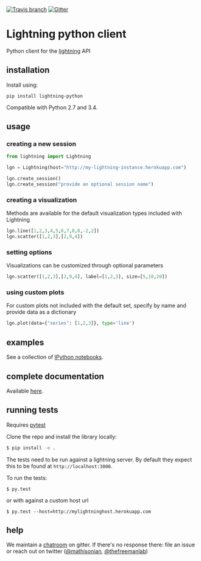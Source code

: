 [![Travis branch](https://img.shields.io/travis/lightning-viz/lightning-python/master.svg)](https://travis-ci.org/lightning-viz/lightning-python)
[![Gitter](https://badges.gitter.im/Join%20Chat.svg)](https://gitter.im/lightning-viz/lightning?utm_source=badge&utm_medium=badge&utm_campaign=pr-badge&utm_content=badge)


Lightning python client
================

Python client for the [lightning](https://github.com/mathisonian/lightning) API

## installation
Install using:

```
pip install lightning-python
```
Compatible with Python 2.7 and 3.4. 

## usage

### creating a new session

```python
from lightning import Lightning

lgn = Lightning(host="http://my-lightning-instance.herokuapp.com")

lgn.create_session()
lgn.create_session("provide an optional session name")
```

### creating a visualization
Methods are available for the default visualization types included with Lightning
```python
lgn.line([1,2,3,4,5,6,7,8,0,-2,2])
lgn.scatter([1,2,3],[2,9,4])
```

### setting options
Visualizations can be customized through optional parameters
```python
lgn.scatter([1,2,3],[2,9,4], label=[1,2,3], size=[5,10,20])
```
### using custom plots
For custom plots not included with the default set, specify by name and provide data as a dictionary
```python
lgn.plot(data={"series": [1,2,3]}, type='line')
```

## examples

See a collection of [IPython notebooks](http://nbviewer.ipython.org/github/lightning-viz/lightning-example-notebooks/tree/master/).

## complete documentation

Available [here](http://lightning-viz.github.io/lightning-python/).

## running tests

Requires [pytest](http://pytest.org/latest/)

Clone the repo and install the library locally:

```sh
$ pip install -e .
``` 

The tests need to be run against a lightning server. By default they expect
this to be found at `http://localhost:3000`.

To run the tests:

```
$ py.test
```

or with against a custom host url


```
$ py.test --host=http://mylightninghost.herokuapp.com
```

## help

We maintain a [chatroom](https://gitter.im/lightning-viz/lightning) on gitter. If there's no response there: file an issue or reach out on twitter ([@mathisonian](http://twitter.com/matisonian), [@thefreemanlab](http://twitter.com/thefreemanlab))

